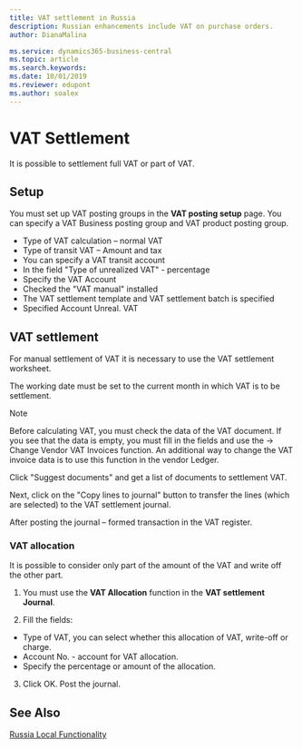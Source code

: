 ```yaml
---
title: VAT settlement in Russia
description: Russian enhancements include VAT on purchase orders.
author: DianaMalina

ms.service: dynamics365-business-central
ms.topic: article
ms.search.keywords:
ms.date: 10/01/2019
ms.reviewer: edupont
ms.author: soalex
---
```


# VAT Settlement

It is possible to settlement full VAT or part of VAT.

## Setup

You must set up VAT posting groups in the **VAT posting setup** page. You can specify a VAT Business posting group and VAT product posting group.  

- Type of VAT calculation – normal VAT
- Type of transit VAT – Amount and tax
- You can specify a VAT transit account
- In the field "Type of unrealized VAT" - percentage
- Specify the VAT Account
- Checked the "VAT manual" installed
- The VAT settlement template and VAT settlement batch is specified  
- Specified Account Unreal. VAT

## VAT settlement

For manual settlement of VAT it is necessary to use the VAT settlement worksheet.   

The working date must be set to the current month in which VAT is to be settlement.  

> [!NOTE]
> Before calculating VAT, you must check the data of the VAT document. If you see that the data is empty, you must fill in the fields and use the -> Change Vendor VAT Invoices function.
> An additional way to change the VAT invoice data is to use this function in the vendor Ledger.

Click "Suggest documents" and get a list of documents to settlement VAT.  

Next, click on the "Copy lines to journal" button to transfer the lines (which are selected) to the VAT settlement journal.  

After posting the journal – formed transaction in the VAT register.

### VAT allocation

It is possible to consider only part of the amount of the VAT and write off the other part.

1. You must use the **VAT Allocation** function in the **VAT settlement Journal**.

2. Fill the fields:

- Type of VAT, you can select whether this allocation of VAT, write-off or charge.
- Account No. - account for VAT allocation.
- Specify the percentage or amount of the allocation.

3. Click OK. Post the journal.

## See Also

[Russia Local Functionality](russia-local-functionality.md)  
